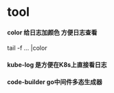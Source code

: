 # tool
#### color 给日志加颜色 方便日志查看
tail -f ... |color
#### kube-log 是方便在K8s上直接看日志 
#### code-builder go中间件多态生成器
